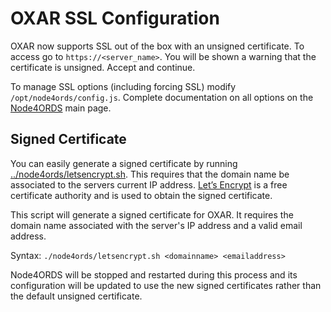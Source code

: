 # OXAR SSL Configuration

OXAR now supports SSL out of the box with an unsigned certificate. To access go to `https://<server_name>`. You will be shown a warning that the certificate is unsigned. Accept and continue.

To manage SSL options (including forcing SSL) modify `/opt/node4ords/config.js`. Complete documentation on all options on the [Node4ORDS](https://github.com/OraOpenSource/node4ords/) main page.

## Signed Certificate

You can easily generate a signed certificate by running [../node4ords/letsencrypt.sh](node4ords/letsencrypt.sh). This requires that the domain name be associated to the servers current IP address. [Let’s Encrypt](https://letsencrypt.org/) is a free certificate authority and is used to obtain the signed certificate.

This script will generate a signed certificate for OXAR. It requires the domain name associated with the server's IP address and a valid email address.

Syntax: `./node4ords/letsencrypt.sh <domainname> <emailaddress>`

Node4ORDS will be stopped and restarted during this process and its configuration will be updated to use the new signed certificates rather than the default unsigned certificate.
